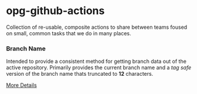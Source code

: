 # opg-github-actions

Collection of re-usable, composite actions to share between teams foused on small, common tasks that we do in many places.

### Branch Name

Intended to provide a consistent method for getting branch data out of the active repository. Primarily provides the current branch name and a *tag safe* version of the branch name thats truncated to **12** characters.

[More Details](./.github/actions/branch-name/README.md)
